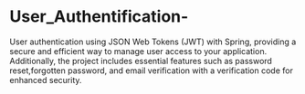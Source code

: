 # User_Authentification-
User authentication using JSON Web Tokens (JWT) with Spring, providing a secure and efficient way to manage user access to your application. Additionally, the project includes essential features such as password reset,forgotten password, and email verification with a verification code for enhanced security.
